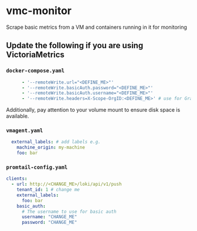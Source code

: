 # vmc-monitor
Scrape basic metrics from a VM and containers running in it for monitoring

## Update the following if you are using VictoriaMetrics

### `docker-compose.yaml`
```yaml
      - '--remoteWrite.url="<DEFINE_ME>"'
      - '--remoteWrite.basicAuth.password="<DEFINE_ME>"'
      - '--remoteWrite.basicAuth.username="<DEFINE_ME>"'
      - '--remoteWrite.headers=X-Scope-OrgID:<DEFINE_ME>' # use for Grafana Mimir
```

Additionally, pay attention to your volume mount to ensure disk space is available.

### `vmagent.yaml`
```yaml
  external_labels: # add labels e.g.
    machine_origin: my-machine
    foo: bar
```

### `promtail-config.yaml`
```yaml
clients:
  - url: http://<CHANGE_ME>/loki/api/v1/push
    tenant_id: 1 # change me
    external_labels:
      foo: bar
    basic_auth:
      # The username to use for basic auth
      username: "CHANGE_ME"
      password: "CHANGE_ME"
```
